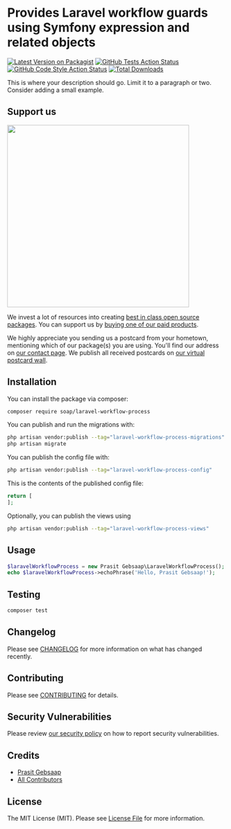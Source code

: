 # Provides Laravel workflow guards using Symfony expression and related objects

[![Latest Version on Packagist](https://img.shields.io/packagist/v/soap/laravel-workflow-process.svg?style=flat-square)](https://packagist.org/packages/soap/laravel-workflow-process)
[![GitHub Tests Action Status](https://img.shields.io/github/actions/workflow/status/soap/laravel-workflow-process/run-tests.yml?branch=main&label=tests&style=flat-square)](https://github.com/soap/laravel-workflow-process/actions?query=workflow%3Arun-tests+branch%3Amain)
[![GitHub Code Style Action Status](https://img.shields.io/github/actions/workflow/status/soap/laravel-workflow-process/fix-php-code-style-issues.yml?branch=main&label=code%20style&style=flat-square)](https://github.com/soap/laravel-workflow-process/actions?query=workflow%3A"Fix+PHP+code+style+issues"+branch%3Amain)
[![Total Downloads](https://img.shields.io/packagist/dt/soap/laravel-workflow-process.svg?style=flat-square)](https://packagist.org/packages/soap/laravel-workflow-process)

This is where your description should go. Limit it to a paragraph or two. Consider adding a small example.

## Support us

[<img src="https://github-ads.s3.eu-central-1.amazonaws.com/laravel-workflow-process.jpg?t=1" width="419px" />](https://spatie.be/github-ad-click/laravel-workflow-process)

We invest a lot of resources into creating [best in class open source packages](https://spatie.be/open-source). You can support us by [buying one of our paid products](https://spatie.be/open-source/support-us).

We highly appreciate you sending us a postcard from your hometown, mentioning which of our package(s) you are using. You'll find our address on [our contact page](https://spatie.be/about-us). We publish all received postcards on [our virtual postcard wall](https://spatie.be/open-source/postcards).

## Installation

You can install the package via composer:

```bash
composer require soap/laravel-workflow-process
```

You can publish and run the migrations with:

```bash
php artisan vendor:publish --tag="laravel-workflow-process-migrations"
php artisan migrate
```

You can publish the config file with:

```bash
php artisan vendor:publish --tag="laravel-workflow-process-config"
```

This is the contents of the published config file:

```php
return [
];
```

Optionally, you can publish the views using

```bash
php artisan vendor:publish --tag="laravel-workflow-process-views"
```

## Usage

```php
$laravelWorkflowProcess = new Prasit Gebsaap\LaravelWorkflowProcess();
echo $laravelWorkflowProcess->echoPhrase('Hello, Prasit Gebsaap!');
```

## Testing

```bash
composer test
```

## Changelog

Please see [CHANGELOG](CHANGELOG.md) for more information on what has changed recently.

## Contributing

Please see [CONTRIBUTING](CONTRIBUTING.md) for details.

## Security Vulnerabilities

Please review [our security policy](../../security/policy) on how to report security vulnerabilities.

## Credits

- [Prasit Gebsaap](https://github.com/soap)
- [All Contributors](../../contributors)

## License

The MIT License (MIT). Please see [License File](LICENSE.md) for more information.
